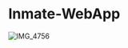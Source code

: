 # Inmate-WebApp

![IMG_4756](https://user-images.githubusercontent.com/44988491/80692854-34980580-8aa0-11ea-8de2-e54907172599.jpg)
